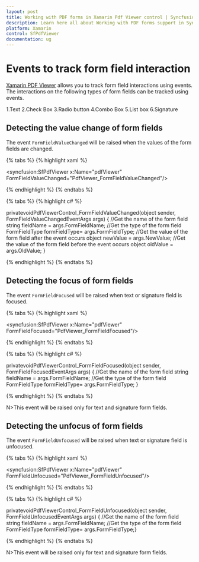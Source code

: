 ```yaml
---
layout: post
title: Working with PDF forms in Xamarin Pdf Viewer control | Syncfusion
description: Learn here all about Working with PDF forms support in Syncfusion Xamarin Pdf Viewer (SfPdfViewer) control and more.
platform: Xamarin
control: SfPdfViewer
documentation: ug
---
```


# Events to track form field interaction

[Xamarin PDF Viewer](https://www.syncfusion.com/xamarin-ui-controls/xamarin-pdf-viewer) allows you to track form field interactions using events. The interactions on the following types of form fields can be tracked using events.

1.Text
2.Check Box
3.Radio button
4.Combo Box
5.List box
6.Signature

## Detecting the value change of form fields

The event `FormFieldValueChanged` will be raised when the values of the form fields are changed.

{% tabs %}
{% highlight xaml %}

<syncfusion:SfPdfViewer x:Name="pdfViewer" FormFieldValueChanged="PdfViewer_FormFieldValueChanged"/>

{% endhighlight %}
{% endtabs %}

{% tabs %}
{% highlight c# %}

privatevoidPdfViewerControl_FormFieldValueChanged(object sender, FormFieldValueChangedEventArgs args) { //Get the name of the form field             string fieldName = args.FormFieldName;            //Get the type of the form field            FormFieldType formFieldType= args.FormFieldType;            //Get the value of the form field after the event occurs            object newValue = args.NewValue;           //Get the value of the form field before the event occurs            object oldValue = args.OldValue; }

{% endhighlight %}
{% endtabs %}



## Detecting the focus of form fields

The event `FormFieldFocused` will be raised when text or signature field is focused.

{% tabs %}
{% highlight xaml %}

<syncfusion:SfPdfViewer x:Name="pdfViewer" FormFieldFocused="PdfViewer_FormFieldFocused"/>

{% endhighlight %}
{% endtabs %}

{% tabs %}
{% highlight c# %}

privatevoidPdfViewerControl_FormFieldFocused(object sender, FormFieldFocusedEventArgs args) {            //Get the name of the form field             string fieldName = args.FormFieldName;            //Get the type of the form field            FormFieldType formFieldType= args.FormFieldType; }

{% endhighlight %}
{% endtabs %}

N>This event will be raised only for text and signature form fields.

## Detecting the unfocus of form fields

The event `FormFieldUnfocused` will be raised when text or signature field is unfocused.

{% tabs %}
{% highlight xaml %}

<syncfusion:SfPdfViewer x:Name="pdfViewer" FormFieldUnfocused="PdfViewer_FormFieldUnfocused"/>

{% endhighlight %}
{% endtabs %}

{% tabs %}
{% highlight c# %}

privatevoidPdfViewerControl_FormFieldUnfocused(object sender, FormFieldUnfocusedEventArgs args) {            //Get the name of the form field             string fieldName = args.FormFieldName;            //Get the type of the form field          FormFieldType formFieldType= args.FormFieldType;}

{% endhighlight %}
{% endtabs %}

N>This event will be raised only for text and signature form fields.